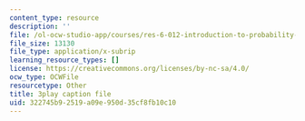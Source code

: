 ```yaml
---
content_type: resource
description: ''
file: /ol-ocw-studio-app/courses/res-6-012-introduction-to-probability-spring-2018/322745b92519a09e950d35cf8fb10c10_yJsO5955ZE.srt
file_size: 13130
file_type: application/x-subrip
learning_resource_types: []
license: https://creativecommons.org/licenses/by-nc-sa/4.0/
ocw_type: OCWFile
resourcetype: Other
title: 3play caption file
uid: 322745b9-2519-a09e-950d-35cf8fb10c10
---
```

